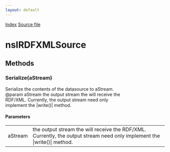 ```yaml
---
layout: default
---
```

<div id='links'><a href="../index.html">Index</a>
<a href="http://dxr.mozilla.org/mozilla-central/source/rdf/base/nsIRDFXMLSource.idl">Source file</a>
</div>

# nsIRDFXMLSource #

## Methods ##

### Serialize(aStream) ###
  
Serialize the contents of the datasource to aStream.  
@param aStream the output stream the will receive the  
  RDF/XML. Currently, the output stream need only  
  implement the |write()| method.  
  

#### Parameters ####

<table>

<tr>
<td>aStream</td>
<td>the output stream the will receive the  
  RDF/XML. Currently, the output stream need only  
  implement the |write()| method.  
</td>
</tr>

</table>
